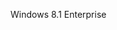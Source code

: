 <Token xmlns:xlink="http://www.w3.org/1999/xlink">Windows 8.1 Enterprise</Token>

<!--HONumber=Apr16_HO1-->


